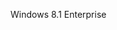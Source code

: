 <Token xmlns:xlink="http://www.w3.org/1999/xlink">Windows 8.1 Enterprise</Token>

<!--HONumber=Apr16_HO1-->


